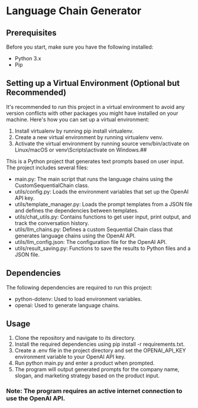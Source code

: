 # Language Chain Generator

## Prerequisites

Before you start, make sure you have the following installed:

- Python 3.x
- Pip

## Setting up a Virtual Environment (Optional but Recommended)

It's recommended to run this project in a virtual environment to avoid any version conflicts with other packages you might have installed on your machine. Here's how you can set up a virtual environment:

1. Install virtualenv by running pip install virtualenv.
2. Create a new virtual environment by running virtualenv venv.
3. Activate the virtual environment by running source venv/bin/activate on Linux/macOS or venv\Scripts\activate on Windows.##

This is a Python project that generates text prompts based on user input. The project includes several files:

- main.py: The main script that runs the language chains using the CustomSequentialChain class.
- utils/config.py: Loads the environment variables that set up the OpenAI API key.
- utils/template_manager.py: Loads the prompt templates from a JSON file and defines the dependencies between templates.
- utils/chat_utils.py: Contains functions to get user input, print output, and track the conversation history.
- utils/llm_chains.py: Defines a custom Sequential Chain class that generates language chains using the OpenAI API.
- utils/llm_config.json: The configuration file for the OpenAI API.
- utils/result_saving.py: Functions to save the results to Python files and a JSON file.

## Dependencies

The following dependencies are required to run this project:

- python-dotenv: Used to load environment variables.
- openai: Used to generate language chains.

## Usage

1. Clone the repository and navigate to its directory.
2. Install the required dependencies using pip install -r requirements.txt.
3. Create a .env file in the project directory and set the OPENAI_API_KEY environment variable to your OpenAI API key.
4. Run python main.py and enter a product when prompted.
5. The program will output generated prompts for the company name, slogan, and marketing strategy based on the product input.

### Note: The program requires an active internet connection to use the OpenAI API.
